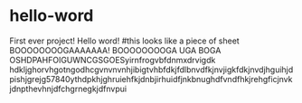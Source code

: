 # hello-word
First ever project! Hello word!
#this looks like a piece of sheet
BOOOOOOOOGAAAAAAA!
BOOOOOOOOGA UGA BOGA OSHDPAHFOIGUWNCGSGOESyirnfrogvbfdnmxdrvigdk hdkljghorvhgotngodhcgvnvnvnhjibigtvhbfdkjfdlbnvdfkjnvjigkfdkjnvdjhguihjdpishjgrejg57840ythdpkhjghruiehfkjdnbjirhuidfjnkbnughdfvndfhkjrehgficjnvkjdnpthevhnjdfchgrnegkjdfnvpui

